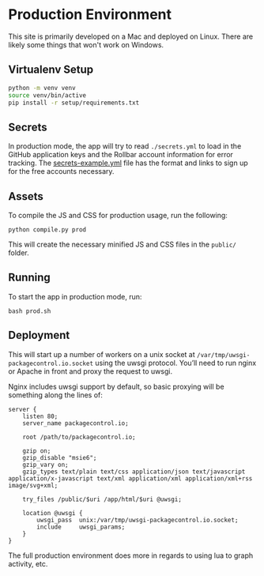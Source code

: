# Production Environment

This site is primarily developed on a Mac and deployed on Linux. There are
likely some things that won't work on Windows.

## Virtualenv Setup

```bash
python -m venv venv
source venv/bin/active
pip install -r setup/requirements.txt
```

## Secrets

In production mode, the app will try to read `./secrets.yml` to load in the
GitHub application keys and the Rollbar account information for error tracking.
The [secrets-example.yml](secrets-example.yml) file has the format and links
to sign up for the free accounts necessary.

## Assets

To compile the JS and CSS for production usage, run the following:

```
python compile.py prod
```

This will create the necessary minified JS and CSS files in the `public/`
folder.

## Running

To start the app in production mode, run:

```
bash prod.sh
```

## Deployment

This will start up a number of workers on a unix socket at
`/var/tmp/uwsgi-packagecontrol.io.socket` using the uwsgi
protocol. You’ll need to run nginx or Apache in front and proxy the
request to uwsgi.

Nginx includes uwsgi support by default, so basic proxying will be something
along the lines of:

```
server {
    listen 80;
    server_name packagecontrol.io;

    root /path/to/packagecontrol.io;

    gzip on;
    gzip_disable "msie6";
    gzip_vary on;
    gzip_types text/plain text/css application/json text/javascript application/x-javascript text/xml application/xml application/xml+rss image/svg+xml;

    try_files /public/$uri /app/html/$uri @uwsgi;

    location @uwsgi {
        uwsgi_pass  unix:/var/tmp/uwsgi-packagecontrol.io.socket;
        include     uwsgi_params;
    }
}
```

The full production environment does more in regards to using lua to graph
activity, etc.
